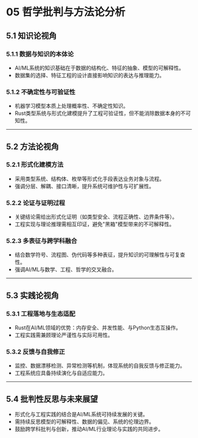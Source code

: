 # 05 哲学批判与方法论分析

## 5.1 知识论视角

### 5.1.1 数据与知识的本体论

- AI/ML系统的知识基础在于数据的结构化、特征的抽象、模型的可解释性。
- 数据集的选择、特征工程的设计直接影响知识的表达与推理能力。

### 5.1.2 不确定性与可验证性

- 机器学习模型本质上处理概率性、不确定性知识。
- Rust类型系统与形式化建模提升了工程可验证性，但不能消除数据本身的不可知性。

---

## 5.2 方法论视角

### 5.2.1 形式化建模方法

- 采用类型系统、结构体、枚举等形式化手段表达业务对象与流程。
- 强调分层、解耦、接口清晰，提升系统可维护性与可扩展性。

### 5.2.2 论证与证明过程

- 关键结论需给出形式化证明（如类型安全、流程正确性、边界条件等）。
- 工程实现与理论推理需相互印证，避免"黑箱"模型带来的不可解释性。

### 5.2.3 多表征与跨学科融合

- 结合数学符号、流程图、伪代码等多种表征，提升知识的可理解性与可复查性。
- 强调AI/ML与数学、工程、哲学的交叉融合。

---

## 5.3 实践论视角

### 5.3.1 工程落地与生态适配

- Rust在AI/ML领域的优势：内存安全、并发性能、与Python生态互操作。
- 工程实践需兼顾理论严谨性与实际可用性。

### 5.3.2 反馈与自我修正

- 监控、数据漂移检测、异常检测等机制，体现系统的自我反馈与修正能力。
- 工程系统应具备持续演化与自适应能力。

---

## 5.4 批判性反思与未来展望

- 形式化与工程实践的结合是AI/ML系统可持续发展的关键。
- 需持续反思模型的可解释性、数据的偏见、系统的伦理边界。
- 鼓励跨学科批判与创新，推动AI/ML行业理论与实践的共同进步。
